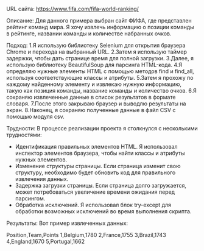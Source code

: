 URL сайта: https://www.fifa.com/fifa-world-ranking/

Описание:
Для данного примера выбран сайт ФИФА, где представлен рейтинг команд мира. Я хочу извлечь информацию о позиции команды в рейтинге, названии команды и количестве набранных очков.

Подход:
1.Я использую библиотеку Selenium для открытия браузера Chrome и перехода на выбранный URL.
2.Затем я использую таймер задержки, чтобы дать странице время для полной загрузки.
3.Далее, я использую библиотеку BeautifulSoup для парсинга HTML-кода.
4.Я определяю нужные элементы HTML с помощью методов find и find_all, используя соответствующие классы и атрибуты.
5.Затем я прохожу по каждому найденному элементу и извлекаю нужную информацию, такую как позиция команды, название команды и количество очков.
6.Я сохраняю извлеченные данные в список результатов в формате словаря.
7.После этого закрываю браузер и выводлю результаты на экран.
8.Наконец, я сохраняю полученные данные в файл CSV с помощью модуля csv.

Трудности:
В процессе реализации проекта я столкнулся с несколькими трудностями:
- Идентификация правильных элементов HTML. Я использовал инспектор элементов браузера, чтобы найти классы и атрибуты нужных элементов.
- Изменение структуры страницы. Если страница изменит свою структуру, необходимо будет обновить код для правильного извлечения данных.
- Задержка загрузки страницы. Если страница долго загружается, может потребоваться увеличение времени ожидания перед парсингом.
- Обработка исключений. Я использовал блок try-except для обработки возможных исключений во время выполнения скрипта.

Результаты:
Вот пример извлеченных данных:

Position,Team,Points
1,Belgium,1780
2,France,1755
3,Brazil,1743
4,England,1670
5,Portugal,1662